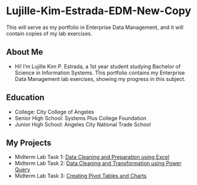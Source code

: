 # Lujille-Kim-Estrada-EDM-New-Copy
This will serve as my portfolio in Enterprise Data Management, and it will contain copies of my lab exercises.
## About Me
- Hi! I’m Lujille Kim P. Estrada, a 1st year student studying Bachelor of Science in Information Systems. This portfolio contains my Enterprise Data Management lab exercises, showing my progress in this subject.
## Education
- College: City College of Angeles
- Senior High School: Systems Plus College Foundation
- Junior High School: Angeles City National Trade School 

## My Projects
- Midterm Lab Task 1: [Data Cleaning and Preparation using Excel](https://github.com/lujillekim/Lujille-Kim-Estrada-EDM-New-Copy/blob/main/Midterm%20Task%201)
- Midterm Lab Task 2: [Data Cleaning and Transformation using Power Query](Midterm%20Task%202/README.md)
- Midterm Lab Task 3: [Creating Pivot Tables and Charts](Midterm%20Task%203/README.md)
